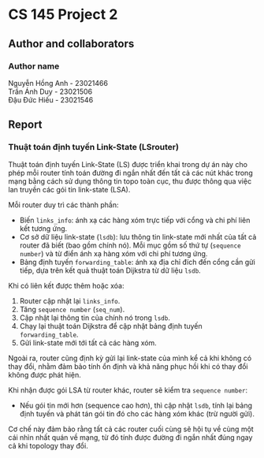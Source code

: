 # CS 145 Project 2

## Author and collaborators
### Author name
Nguyễn Hồng Anh - 23021466<br>
Trần Ánh Duy - 23021506<br>
Đậu Đức Hiếu - 23021546<br>

## Report

### Thuật toán định tuyến Link-State (LSrouter)

Thuật toán định tuyến Link-State (LS) được triển khai trong dự án này cho phép mỗi router tính toán đường đi ngắn nhất đến tất cả các nút khác trong mạng bằng cách sử dụng thông tin topo toàn cục, thu được thông qua việc lan truyền các gói tin link-state (LSA).

Mỗi router duy trì các thành phần:
- Biến `links_info`: ánh xạ các hàng xóm trực tiếp với cổng và chi phí liên kết tương ứng.
- Cơ sở dữ liệu link-state (`lsdb`): lưu thông tin link-state mới nhất của tất cả router đã biết (bao gồm chính nó). Mỗi mục gồm số thứ tự (`sequence number`) và từ điển ánh xạ hàng xóm với chi phí tương ứng.
- Bảng định tuyến `forwarding_table`: ánh xạ địa chỉ đích đến cổng cần gửi tiếp, dựa trên kết quả thuật toán Dijkstra từ dữ liệu `lsdb`.

Khi có liên kết được thêm hoặc xóa:
1. Router cập nhật lại `links_info`.
2. Tăng `sequence number` (`seq_num`).
3. Cập nhật lại thông tin của chính nó trong `lsdb`.
4. Chạy lại thuật toán Dijkstra để cập nhật bảng định tuyến `forwarding_table`.
5. Gửi link-state mới tới tất cả các hàng xóm.

Ngoài ra, router cũng định kỳ gửi lại link-state của mình kể cả khi không có thay đổi, nhằm đảm bảo tính ổn định và khả năng phục hồi khi có thay đổi không được phát hiện.

Khi nhận được gói LSA từ router khác, router sẽ kiểm tra `sequence number`:
- Nếu gói tin mới hơn (sequence cao hơn), thì cập nhật `lsdb`, tính lại bảng định tuyến và phát tán gói tin đó cho các hàng xóm khác (trừ người gửi).

Cơ chế này đảm bảo rằng tất cả các router cuối cùng sẽ hội tụ về cùng một cái nhìn nhất quán về mạng, từ đó tính được đường đi ngắn nhất đúng ngay cả khi topology thay đổi.
